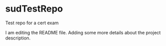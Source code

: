 # sudTestRepo
Test repo for a cert exam

I am editing the README file. Adding some more details about the project description.

